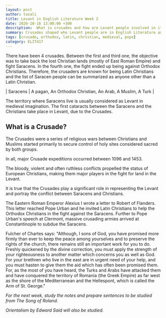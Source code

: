 ```yaml
---
layout: post
author: tasali
title: Levant in English Literature Week 2
date: 2020-10-16 13:00:00 +300
description:  What is crusades and how are Levant people involved in it?
summary: Crusades shaped who Levant people are in English Literature and understanding them could be a good starting point.
tags: [crusade, orthodox, latin, christian, medieval, pope]
category: ELIT417 
---
```


There have been 4 crusades. Between the first and third one, the objective was to take back the lost Christian lands (mostly of East Roman Empire) and fight Saracens. In the fourth one, the fight ended up being against Orthodox Christians. Therefore, the crusaders are known for being Latin Christians and the list of Saracen people can be summarized as anyone other than a Latin Christian.

| Saracens | A pagan, An Orthodox Christian, An Arab, A Muslim, A Turk |

The territory where Saracens live is usually considered as Levant in medieval imagination. The first cataracts between the Saracens and the Christians take place in Levant, due to the Crusades.

## What is a Crusade?

The Crusades were a series of religious wars between Christians and Muslims started primarily to secure control of holy sites considered sacred by both groups.

In all, major Crusade expeditions occurred between 1096 and 1453.

The bloody, violent and often ruthless conflicts propelled the status of European Christians, making them major players in the fight for land in the Levant.

It is true that the Crusades play a significant role in representing the Levant and portray the conflict between Saracens and Christians.

The Eastern Roman Emperor Alexius I wrote a letter to Robert of Flanders. This letter reached Pope Urban and he invited Latin Christians to help the Orthodox Christians in the fight against the Saracens. Further to Pope Urban's speech at Clermont, massive crusading armies arrived at Constantinople to subdue the Saracens.

Fulcher of Chartes says: "Although, I sons of God, you have promised more firmly than ever to keep the peace among yourselves and to preserve the rights of the church, there remains still an important work for you to do. Freshly quickened by the divine correction, you must apply the strength of your righteousness to another matter which concerns you as well as God. For your brethren who live in the east are in urgent need of your help, and you must hasten to give them the aid which has often been promised them. For, as the most of you have heard, the Turks and Arabs have attacked them and have conquered the territory of Romania (the Greek Empire) as far west as the shore of the Mediterranean and the Hellespont, which is called the Arm of St. George."

*For the next week, study the notes and prepare sentences to be studied from The Song of Roland.*

*Orientalism by Edward Said will also be studied.*

